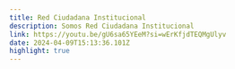 ```yaml
---
title: Red Ciudadana Institucional
description: Somos Red Ciudadana Institucional
link: https://youtu.be/gU6sa65YEeM?si=wErKfjdTEQMgUlyv
date: 2024-04-09T15:13:36.101Z
highlight: true
---
```

